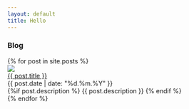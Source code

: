 ```yaml
---
layout: default
title: Hello
---
```


<div class="text-center"><h3>Blog</h3></div>

<div class="container posts">
	{% for post in site.posts %}
		<div class="row post clickable" onclick="window.location='{{ post.url }}'">
			<div class="col-sm-2">
				<img src="{{ post.post_img}}">
			</div>
			<div class="post-title col-sm-4">
				<a href="{{ post.url }}">{{ post.title }}</a>
				<div class="post-date">
					{{ post.date | date: "%d.%m.%Y" }}
				</div>
			</div>
			<div class="description col-sm-9">
			{%if post.description %} {{ post.description }} {% endif %}
			</div>
		</div>
	{% endfor %}
</div>